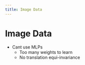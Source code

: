 ```yaml
---
title: Image Data
---
```


# Image Data
- Cant use MLPs 
	- Too many weights to learn
	- No translation equi-invariance











